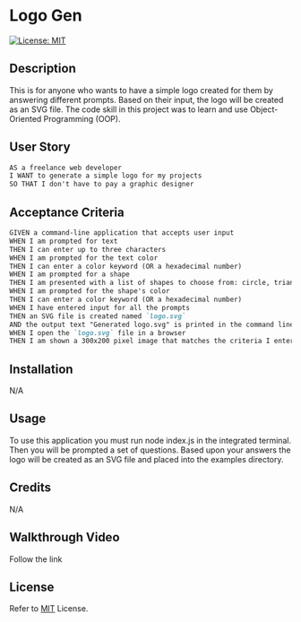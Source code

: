 # Logo Gen
[![License: MIT](https://img.shields.io/badge/License-MIT-yellow.svg)](https://opensource.org/licenses/MIT)

## Description
This is for anyone who wants to have a simple logo created for them by answering different prompts. Based on their input, the logo will be created as an SVG file. The code skill in this project was to learn and use Object-Oriented Programming (OOP).

## User Story

```md
AS a freelance web developer
I WANT to generate a simple logo for my projects
SO THAT I don't have to pay a graphic designer
```

## Acceptance Criteria

```md
GIVEN a command-line application that accepts user input
WHEN I am prompted for text
THEN I can enter up to three characters
WHEN I am prompted for the text color
THEN I can enter a color keyword (OR a hexadecimal number)
WHEN I am prompted for a shape
THEN I am presented with a list of shapes to choose from: circle, triangle, and square
WHEN I am prompted for the shape's color
THEN I can enter a color keyword (OR a hexadecimal number)
WHEN I have entered input for all the prompts
THEN an SVG file is created named `logo.svg`
AND the output text "Generated logo.svg" is printed in the command line
WHEN I open the `logo.svg` file in a browser
THEN I am shown a 300x200 pixel image that matches the criteria I entered
```

## Installation
N/A

## Usage
To use this application you must run node index.js in the integrated terminal. Then you will be prompted a set of questions. Based upon your answers the logo will be created as an SVG file and placed into the examples directory.

## Credits
N/A

## Walkthrough Video
Follow the link <Link>

## License
Refer to [MIT](https://opensource.org/licenses/MIT) License.
